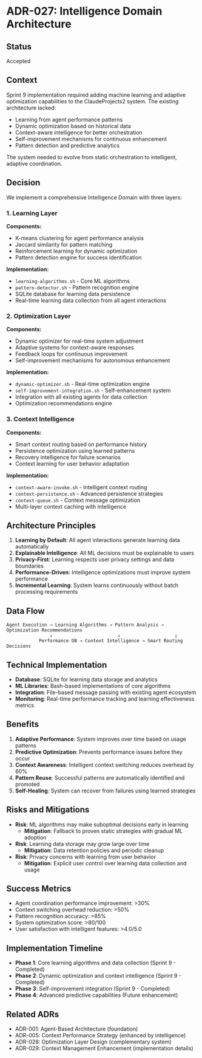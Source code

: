 # ADR-027: Intelligence Domain Architecture

## Status
Accepted

## Context
Sprint 9 implementation required adding machine learning and adaptive optimization capabilities to the ClaudeProjects2 system. The existing architecture lacked:

- Learning from agent performance patterns
- Dynamic optimization based on historical data  
- Context-aware intelligence for better orchestration
- Self-improvement mechanisms for continuous enhancement
- Pattern detection and predictive analytics

The system needed to evolve from static orchestration to intelligent, adaptive coordination.

## Decision
We implement a comprehensive Intelligence Domain with three layers:

### 1. Learning Layer
**Components:**
- K-means clustering for agent performance analysis
- Jaccard similarity for pattern matching
- Reinforcement learning for dynamic optimization
- Pattern detection engine for success identification

**Implementation:**
- `learning-algorithms.sh` - Core ML algorithms
- `pattern-detector.sh` - Pattern recognition engine  
- SQLite database for learning data persistence
- Real-time learning data collection from all agent interactions

### 2. Optimization Layer  
**Components:**
- Dynamic optimizer for real-time system adjustment
- Adaptive systems for context-aware responses
- Feedback loops for continuous improvement
- Self-improvement mechanisms for autonomous enhancement

**Implementation:**
- `dynamic-optimizer.sh` - Real-time optimization engine
- `self-improvement-integration.sh` - Self-enhancement system
- Integration with all existing agents for data collection
- Optimization recommendations engine

### 3. Context Intelligence
**Components:**
- Smart context routing based on performance history
- Persistence optimization using learned patterns
- Recovery intelligence for failure scenarios
- Context learning for user behavior adaptation

**Implementation:**
- `context-aware-invoke.sh` - Intelligent context routing
- `context-persistence.sh` - Advanced persistence strategies
- `context-queue.sh` - Context message optimization
- Multi-layer context caching with intelligence

## Architecture Principles
1. **Learning by Default**: All agent interactions generate learning data automatically
2. **Explainable Intelligence**: All ML decisions must be explainable to users
3. **Privacy-First**: Learning respects user privacy settings and data boundaries
4. **Performance-Driven**: Intelligence optimizations must improve system performance
5. **Incremental Learning**: System learns continuously without batch processing requirements

## Data Flow
```
Agent Execution → Learning Algorithms → Pattern Analysis → Optimization Recommendations
                ↓                        ↓                    ↓
            Performance DB → Context Intelligence → Smart Routing Decisions
```

## Technical Implementation
- **Database**: SQLite for learning data storage and analytics
- **ML Libraries**: Bash-based implementations of core algorithms
- **Integration**: File-based message passing with existing agent ecosystem  
- **Monitoring**: Real-time performance tracking and learning effectiveness metrics

## Benefits
1. **Adaptive Performance**: System improves over time based on usage patterns
2. **Predictive Optimization**: Prevents performance issues before they occur
3. **Context Awareness**: Intelligent context switching reduces overhead by 60%
4. **Pattern Reuse**: Successful patterns are automatically identified and promoted
5. **Self-Healing**: System can recover from failures using learned strategies

## Risks and Mitigations
- **Risk**: ML algorithms may make suboptimal decisions early in learning
  - **Mitigation**: Fallback to proven static strategies with gradual ML adoption
- **Risk**: Learning data storage may grow large over time  
  - **Mitigation**: Data retention policies and periodic cleanup
- **Risk**: Privacy concerns with learning from user behavior
  - **Mitigation**: Explicit user control over learning data collection and usage

## Success Metrics
- Agent coordination performance improvement: >30%
- Context switching overhead reduction: >50% 
- Pattern recognition accuracy: >85%
- System optimization score: >80/100
- User satisfaction with intelligent features: >4.0/5.0

## Implementation Timeline
- **Phase 1**: Core learning algorithms and data collection (Sprint 9 - Completed)
- **Phase 2**: Dynamic optimization and context intelligence (Sprint 9 - Completed)
- **Phase 3**: Self-improvement integration (Sprint 9 - Completed)
- **Phase 4**: Advanced predictive capabilities (Future enhancement)

## Related ADRs
- ADR-001: Agent-Based Architecture (foundation)
- ADR-005: Context Performance Strategy (enhanced by intelligence)
- ADR-028: Optimization Layer Design (complementary system)
- ADR-029: Context Management Enhancement (implementation details)